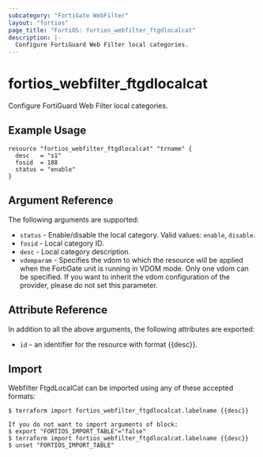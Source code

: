 ```yaml
---
subcategory: "FortiGate WebFilter"
layout: "fortios"
page_title: "FortiOS: fortios_webfilter_ftgdlocalcat"
description: |-
  Configure FortiGuard Web Filter local categories.
---
```


# fortios_webfilter_ftgdlocalcat
Configure FortiGuard Web Filter local categories.

## Example Usage

```hcl
resource "fortios_webfilter_ftgdlocalcat" "trname" {
  desc   = "s1"
  fosid  = 188
  status = "enable"
}
```

## Argument Reference

The following arguments are supported:

* `status` - Enable/disable the local category. Valid values: `enable`, `disable`.
* `fosid` - Local category ID.
* `desc` - Local category description.
* `vdomparam` - Specifies the vdom to which the resource will be applied when the FortiGate unit is running in VDOM mode. Only one vdom can be specified. If you want to inherit the vdom configuration of the provider, please do not set this parameter.


## Attribute Reference

In addition to all the above arguments, the following attributes are exported:
* `id` - an identifier for the resource with format {{desc}}.

## Import

Webfilter FtgdLocalCat can be imported using any of these accepted formats:
```
$ terraform import fortios_webfilter_ftgdlocalcat.labelname {{desc}}

If you do not want to import arguments of block:
$ export "FORTIOS_IMPORT_TABLE"="false"
$ terraform import fortios_webfilter_ftgdlocalcat.labelname {{desc}}
$ unset "FORTIOS_IMPORT_TABLE"
```
